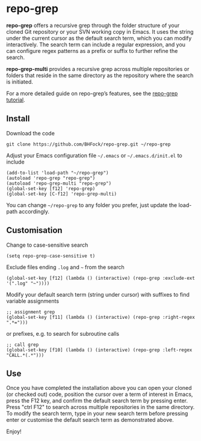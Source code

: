 # repo-grep

**repo-grep** offers a recursive grep through the folder structure of your cloned Git repository or your SVN working copy in Emacs. It uses the string under the current cursor as the default search term, which you can modify interactively. The search term can include a regular expression, and you can configure regex patterns as a prefix or suffix to further refine the search.

**repo-grep-multi** provides a recursive grep across multiple repositories or folders that reside in the same directory as the repository where the search is initiated.

For a more detailed guide on repo-grep’s features, see the [repo-grep tutorial](docs/repo-grep-tutorial.md).

## Install

Download the code

```
git clone https://github.com/BHFock/repo-grep.git ~/repo-grep
```

Adjust your Emacs configuration file `~/.emacs` or `~/.emacs.d/init.el` to include 

```elisp
(add-to-list 'load-path "~/repo-grep")
(autoload 'repo-grep "repo-grep")
(autoload 'repo-grep-multi "repo-grep")
(global-set-key [f12] 'repo-grep)
(global-set-key [C-f12] 'repo-grep-multi)
```

You can change `~/repo-grep` to any folder you prefer, just update the load-path accordingly.

## Customisation 

Change to case-sensitive search

```elisp
(setq repo-grep-case-sensitive t) 
```

Exclude files ending ```.log``` and ```~``` from the search

```elisp
(global-set-key [f12] (lambda () (interactive) (repo-grep :exclude-ext '(".log" "~"))))
```

Modify your default search term (string under cursor) with suffixes to find variable assignments

```elisp
;; assignment grep
(global-set-key [f11] (lambda () (interactive) (repo-grep :right-regex ".*="))) 
```

or prefixes, e.g. to search for subroutine calls 

```elisp
;; call grep
(global-set-key [f10] (lambda () (interactive) (repo-grep :left-regex "CALL.*(.*"))) 
```

## Use
Once you have completed the installation above you can open your cloned (or checked out) code, position the cursor over a term of interest in Emacs, press the F12 key, and confirm the default search term by pressing enter. Press "ctrl F12" to search across multiple repositories in the same directory. To modify the search term, type in your new search term before pressing enter or customise the default search term as demonstrated above.

Enjoy!
